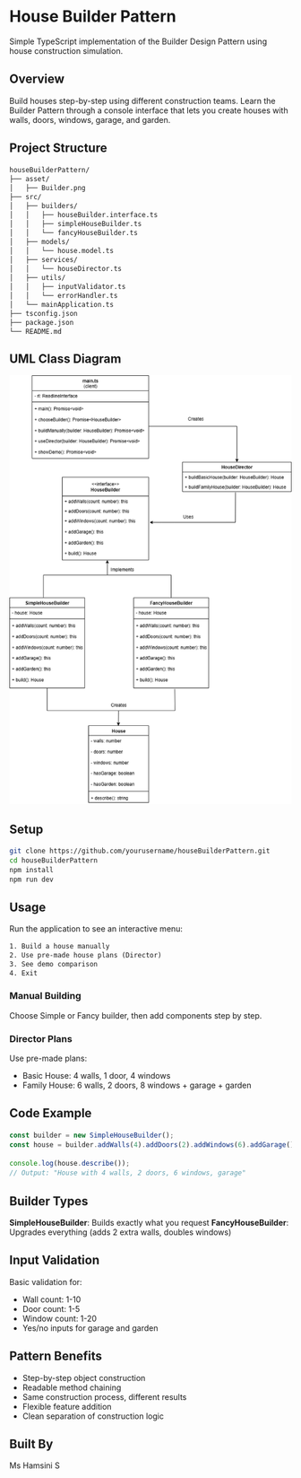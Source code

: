 # House Builder Pattern

Simple TypeScript implementation of the Builder Design Pattern using house construction simulation.

## Overview

Build houses step-by-step using different construction teams. Learn the Builder Pattern through a console interface that lets you create houses with walls, doors, windows, garage, and garden.

## Project Structure

```
houseBuilderPattern/
├── asset/
│   ├── Builder.png
├── src/
│   ├── builders/
│   │   ├── houseBuilder.interface.ts
│   │   ├── simpleHouseBuilder.ts
│   │   └── fancyHouseBuilder.ts
│   ├── models/
│   │   └── house.model.ts
│   ├── services/
│   │   └── houseDirector.ts
│   ├── utils/
│   │   ├── inputValidator.ts
│   │   └── errorHandler.ts
│   └── mainApplication.ts
├── tsconfig.json
├── package.json
└── README.md
```

## UML Class Diagram

![House analogy Builder UML Diagram](asset/Builder.png)

## Setup

```bash
git clone https://github.com/yourusername/houseBuilderPattern.git
cd houseBuilderPattern
npm install
npm run dev
```

## Usage

Run the application to see an interactive menu:

```
1. Build a house manually
2. Use pre-made house plans (Director)
3. See demo comparison
4. Exit
```

### Manual Building

Choose Simple or Fancy builder, then add components step by step.

### Director Plans

Use pre-made plans:

- Basic House: 4 walls, 1 door, 4 windows
- Family House: 6 walls, 2 doors, 8 windows + garage + garden

## Code Example

```typescript
const builder = new SimpleHouseBuilder();
const house = builder.addWalls(4).addDoors(2).addWindows(6).addGarage().build();

console.log(house.describe());
// Output: "House with 4 walls, 2 doors, 6 windows, garage"
```

## Builder Types

**SimpleHouseBuilder**: Builds exactly what you request
**FancyHouseBuilder**: Upgrades everything (adds 2 extra walls, doubles windows)

## Input Validation

Basic validation for:

- Wall count: 1-10
- Door count: 1-5
- Window count: 1-20
- Yes/no inputs for garage and garden

## Pattern Benefits

- Step-by-step object construction
- Readable method chaining
- Same construction process, different results
- Flexible feature addition
- Clean separation of construction logic

## Built By

Ms Hamsini S
